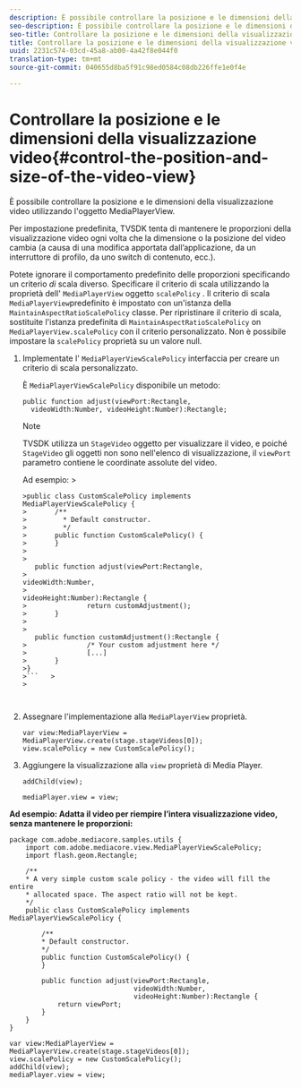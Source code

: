 ```yaml
---
description: È possibile controllare la posizione e le dimensioni della visualizzazione video utilizzando l'oggetto MediaPlayerView.
seo-description: È possibile controllare la posizione e le dimensioni della visualizzazione video utilizzando l'oggetto MediaPlayerView.
seo-title: Controllare la posizione e le dimensioni della visualizzazione video
title: Controllare la posizione e le dimensioni della visualizzazione video
uuid: 2231c574-03cd-45a8-ab00-4a42f8e044f0
translation-type: tm+mt
source-git-commit: 040655d8ba5f91c98ed0584c08db226ffe1e0f4e

---
```



# Controllare la posizione e le dimensioni della visualizzazione video{#control-the-position-and-size-of-the-video-view}

È possibile controllare la posizione e le dimensioni della visualizzazione video utilizzando l&#39;oggetto MediaPlayerView.

Per impostazione predefinita, TVSDK tenta di mantenere le proporzioni della visualizzazione video ogni volta che la dimensione o la posizione del video cambia (a causa di una modifica apportata dall’applicazione, da un interruttore di profilo, da uno switch di contenuto, ecc.).

Potete ignorare il comportamento predefinito delle proporzioni specificando un criterio *di* scala diverso. Specificare il criterio di scala utilizzando la proprietà dell&#39; `MediaPlayerView` oggetto `scalePolicy` . Il criterio di scala `MediaPlayerView`predefinito è impostato con un&#39;istanza della `MaintainAspectRatioScalePolicy` classe. Per ripristinare il criterio di scala, sostituite l&#39;istanza predefinita di `MaintainAspectRatioScalePolicy` on `MediaPlayerView.scalePolicy` con il criterio personalizzato. Non è possibile impostare la `scalePolicy` proprietà su un valore null.

1. Implementate l&#39; `MediaPlayerViewScalePolicy` interfaccia per creare un criterio di scala personalizzato.

   È `MediaPlayerViewScalePolicy` disponibile un metodo:

   ```
   public function adjust(viewPort:Rectangle, 
     videoWidth:Number, videoHeight:Number):Rectangle;
   ```

   >[!NOTE]
   >
   >TVSDK utilizza un `StageVideo` oggetto per visualizzare il video, e poiché `StageVideo` gli oggetti non sono nell&#39;elenco di visualizzazione, il `viewPort` parametro contiene le coordinate assolute del video.
   >
   >
   >Ad esempio:    >
   >
   >
   ```>
   >public class CustomScalePolicy implements MediaPlayerViewScalePolicy { 
   >       /** 
   >         * Default constructor. 
   >         */ 
   >       public function CustomScalePolicy() { 
   >       } 
   > 
   >    
      public function adjust(viewPort:Rectangle,  
   >                                                     videoWidth:Number,  
   >                                                     videoHeight:Number):Rectangle { 
   >               return customAdjustment(); 
   >       } 
   > 
   >    
      public function customAdjustment():Rectangle { 
   >               /* Your custom adjustment here */ 
   >               [...] 
   >       } 
   >}
   >```   >
   >



1. Assegnare l&#39;implementazione alla `MediaPlayerView` proprietà.

   ```
   var view:MediaPlayerView = MediaPlayerView.create(stage.stageVideos[0]); 
   view.scalePolicy = new CustomScalePolicy();
   ```

1. Aggiungere la visualizzazione alla `view` proprietà di Media Player.

   ```
   addChild(view); 
   
   mediaPlayer.view = view;
   ```

<!--<a id="example_7B08ECCDA17B4DD191FC672BD1F4C850"></a>-->

**Ad esempio: Adatta il video per riempire l’intera visualizzazione video, senza mantenere le proporzioni:**

```
package com.adobe.mediacore.samples.utils { 
    import com.adobe.mediacore.view.MediaPlayerViewScalePolicy; 
    import flash.geom.Rectangle; 
 
    /** 
    * A very simple custom scale policy - the video will fill the entire 
    * allocated space. The aspect ratio will not be kept. 
    */ 
    public class CustomScalePolicy implements MediaPlayerViewScalePolicy { 
 
        /** 
        * Default constructor. 
        */ 
        public function CustomScalePolicy() { 
        } 
 
        public function adjust(viewPort:Rectangle, 
                               videoWidth:Number,  
                               videoHeight:Number):Rectangle { 
            return viewPort; 
        } 
    } 
} 
 
var view:MediaPlayerView = MediaPlayerView.create(stage.stageVideos[0]); 
view.scalePolicy = new CustomScalePolicy(); 
addChild(view); 
mediaPlayer.view = view;
```

